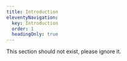 ```yaml
---
title: Introduction
eleventyNavigation:
  key: Introduction
  order: 1
  headingOnly: true
---
```


This section should not exist, please ignore it.

